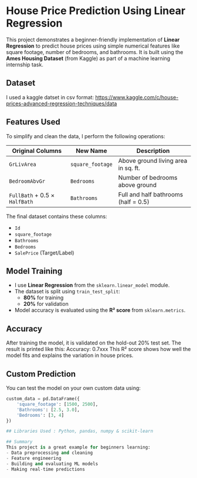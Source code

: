 # House Price Prediction Using Linear Regression

This project demonstrates a beginner-friendly implementation of **Linear Regression** to predict house prices using simple numerical features like square footage, number of bedrooms, and bathrooms. It is built using the **Ames Housing Dataset** (from Kaggle) as part of a machine learning internship task.

##  Dataset
I used a kaggle datset in csv format:  https://www.kaggle.com/c/house-prices-advanced-regression-techniques/data

##  Features Used
To simplify and clean the data, I perform the following operations:

| Original Columns              | New Name         | Description                             |
|-------------------------------|------------------|-----------------------------------------|
| `GrLivArea`                   | `square_footage` | Above ground living area in sq. ft.     |
| `BedroomAbvGr`                | `Bedrooms`       | Number of bedrooms above ground         |
| `FullBath` + 0.5 × `HalfBath` | `Bathrooms`      | Full and half bathrooms (half = 0.5)    |

The final dataset contains these columns:
- `Id`
- `square_footage`
- `Bathrooms`
- `Bedrooms`
- `SalePrice` (Target/Label)

##  Model Training
- I use **Linear Regression** from the `sklearn.linear_model` module.
- The dataset is split using `train_test_split`:
  - **80%** for training
  - **20%** for validation
- Model accuracy is evaluated using the **R² score** from `sklearn.metrics`.

## Accuracy
After training the model, it is validated on the hold-out 20% test set. The result is printed like this: Accuracy: 0.7xxx
This R² score shows how well the model fits and explains the variation in house prices.

##  Custom Prediction
You can test the model on your own custom data using:
```python
custom_data = pd.DataFrame({
    'square_footage': [1500, 2500],
    'Bathrooms': [2.5, 3.0],
    'Bedrooms': [3, 4]
})

## Libraries Used : Python, pandas, numpy & scikit-learn

## Summary
This project is a great example for beginners learning:
- Data preprocessing and cleaning
- Feature engineering
- Building and evaluating ML models
- Making real-time predictions





